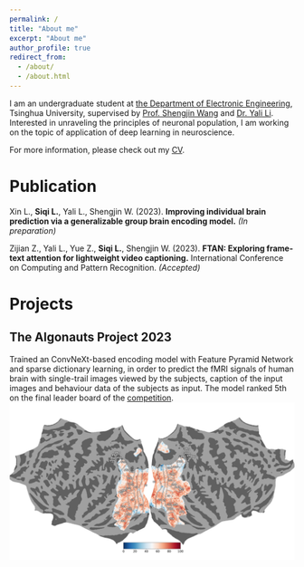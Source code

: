 ```yaml
---
permalink: /
title: "About me"
excerpt: "About me"
author_profile: true
redirect_from: 
  - /about/
  - /about.html
---
```


I am an undergraduate student at [the Department of Electronic Engineering](https://www.ee.tsinghua.edu.cn/en/), Tsinghua University, supervised by [Prof. Shengjin Wang](http://web.ee.tsinghua.edu.cn/wangshengjin/en/index/2817/list/index.htm) and [Dr. Yali Li](http://web.ee.tsinghua.edu.cn/liyali/en/index.htm). Interested in unraveling the principles of neuronal population, I am working on the topic of application of deep learning in neuroscience.

For more information, please check out my [CV](files/CV.pdf).

Publication
======

 Xin L., **Siqi L.**, Yali L., Shengjin W. (2023). **Improving individual brain prediction via a generalizable group brain encoding model.** *(In preparation)*

 Zijian Z., Yali L., Yue Z., **Siqi L.**, Shengjin W. (2023). **FTAN: Exploring frame-text attention for lightweight video captioning.** International Conference on Computing and Pattern Recognition. *(Accepted)*

Projects
======
The Algonauts Project 2023
------
Trained an ConvNeXt-based encoding model with Feature Pyramid Network and sparse dictionary learning, in order to predict the fMRI signals of human brain with single-trail images viewed by the subjects, caption of the input images and behaviour data of the subjects as input. The model ranked 5th on the final leader board of the [competition](http://algonauts.csail.mit.edu/challenge.html).
![Error](images/005_cvailab.png)